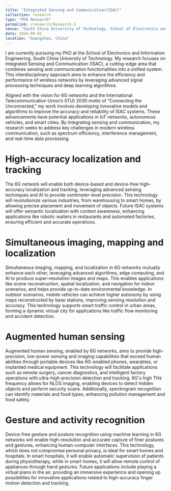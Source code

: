 ```yaml
---
title: "Integrated Sensing and Communication(ISAC)"
collection: research
type: "PhD Research"
permalink: /research/Research-1
venue: "South China University of Technology, School of Electronics and Information Engineering"
date: 2024-09-01
location: "Guangzhou, China"
---
```


I am currently pursuing my PhD at the School of Electronics and Information Engineering, South China University of Technology. My research focuses on Integrated Sensing and Communication (ISAC), a cutting-edge area that combines sensing and communication functionalities into a unified system. This interdisciplinary approach aims to enhance the efficiency and performance of wireless networks by leveraging advanced signal processing techniques and deep learning algorithms.

Aligned with the vision for 6G networks and the International Telecommunication Union’s (ITU) 2030 motto of “Connecting the Unconnected,” my work involves developing innovative models and algorithms to improve the accuracy and reliability of ISAC systems. These advancements have potential applications in IoT networks, autonomous vehicles, and smart cities. By integrating sensing and communication, my research seeks to address key challenges in modern wireless communication, such as spectrum efficiency, interference management, and real-time data processing.

High-accuracy localization and tracking
======
The 6G network will enable both device-based and device-free high-accuracy localization and tracking, leveraging advanced sensing techniques and AI to provide centimeter-level precision. This technology will revolutionize various industries, from warehousing to smart homes, by allowing precise placement and movement of objects. Future ISAC systems will offer semantic localization with context awareness, enhancing applications like robotic waiters in restaurants and automated factories, ensuring efficient and accurate operations.

Simultaneous imaging, mapping and localization 
======
Simultaneous imaging, mapping, and localization in 6G networks mutually enhance each other, leveraging advanced algorithms, edge computing, and AI to produce super-resolution images and maps. This enables applications like scene reconstruction, spatial localization, and navigation for indoor scenarios, and helps provide up-to-date environmental knowledge. In outdoor scenarios, mobile vehicles can achieve higher autonomy by using maps reconstructed by base stations, improving sensing resolution and accuracy. This technology supports smart traffic control in urban areas, forming a dynamic virtual city for applications like traffic flow monitoring and accident detection.

Augmented human sensing
======
Augmented human sensing, enabled by 6G networks, aims to provide high-precision, low-power sensing and imaging capabilities that exceed human abilities through portable devices like 6G-enabled phones, wearables, or implanted medical equipment. This technology will facilitate applications such as remote surgery, cancer diagnostics, and intelligent factory operations with ultra-high-precision detection and tracking. 6G's high THz frequency allows for NLOS imaging, enabling devices to detect hidden objects and perform security scans. Additionally, spectrogram recognition can identify materials and food types, enhancing pollution management and food safety.

Gesture and activity recognition
======
Device-free gesture and posture recognition using machine learning in 6G networks will enable high-resolution and accurate capture of finer postures and gestures, enhancing human-computer interfaces. This technology, which does not compromise personal privacy, is ideal for smart homes and hospitals. In smart hospitals, it will enable automatic supervision of patients during physiotherapy, while in smart homes, it will allow remote control of appliances through hand gestures. Future applications include playing a virtual piano in the air, providing an immersive experience and opening up possibilities for innovative applications related to high-accuracy finger motion detection and tracking.